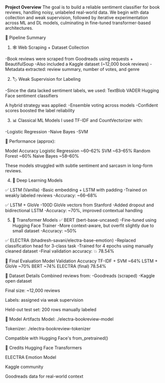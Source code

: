 **Project Overview**
The goal is to build a reliable sentiment classifier for book reviews, handling noisy, unlabeled real-world data. We begin with data collection and weak supervision, followed by iterative experimentation across ML and DL models, culminating in fine-tuned transformer-based architectures.

🧾 Pipeline Summary

1. 🕸️ Web Scraping + Dataset Collection
   
-Book reviews were scraped from Goodreads using requests + BeautifulSoup
-Also included a Kaggle dataset (~12,000 book reviews)
-Metadata extracted: review summary, number of votes, and genre

2. 🏷️ Weak Supervision for Labeling

-Since the data lacked sentiment labels, we used:
TextBlob
VADER
Hugging Face sentiment classifiers

A hybrid strategy was applied:
-Ensemble voting across models
-Confident scores boosted the label reliability

3. 📊 Classical ML Models
I used TF-IDF and CountVectorizer with:

-Logistic Regression
-Naive Bayes
-SVM

🔎 Performance (approx):

Model	Accuracy
Logistic Regression	~60–62%
SVM	~63–65%
Random Forest	~60%
Naive Bayes	~58–60%

These models struggled with subtle sentiment and sarcasm in long-form reviews.

4. 🔁 Deep Learning Models

✅ LSTM (Vanilla)
-Basic embedding + LSTM with padding
-Trained on weakly labeled reviews
-Accuracy: ~66–68%

✅ LSTM + GloVe
-100D GloVe vectors from Stanford
-Added dropout and bidirectional LSTM
-Accuracy: ~70%, improved contextual handling

5. 🤖 Transformer Models
✅ BERT (bert-base-uncased)
-Fine-tuned using Hugging Face Trainer
-More context-aware, but overfit slightly due to small dataset
-Accuracy: ~50%

✅ ELECTRA (bhadresh-savani/electra-base-emotion)
-Replaced classification head for 3-class task
-Trained for 4 epochs using manually cleaned dataset
-Final validation accuracy: 💥 78.54%

🧪 Final Evaluation
Model	Validation Accuracy
TF-IDF + SVM	~64%
LSTM + GloVe	~70%
BERT	~74%
ELECTRA (final)	78.54%


📁 Dataset Details
Combined reviews from:
-Goodreads (scraped)
-Kaggle open dataset

Final size: ~12,000 reviews

Labels: assigned via weak supervision

Held-out test set: 200 rows manually labeled

💾 Model Artifacts
Model: ./electra-bookreview-model

Tokenizer: ./electra-bookreview-tokenizer

Compatible with Hugging Face's from_pretrained()

🤝 Credits
Hugging Face Transformers

ELECTRA Emotion Model

Kaggle community

Goodreads data for real-world context


